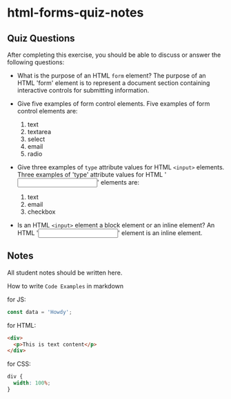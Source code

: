 # html-forms-quiz-notes

## Quiz Questions

After completing this exercise, you should be able to discuss or answer the following questions:

- What is the purpose of an HTML `form` element?
  The purpose of an HTML 'form' element is to represent a document section containing interactive controls for submitting information.

- Give five examples of form control elements.
  Five examples of form control elements are:

  1. text
  2. textarea
  3. select
  4. email
  5. radio

- Give three examples of `type` attribute values for HTML `<input>` elements.
  Three examples of 'type' attribute values for HTML '<input>' elements are:

  1. text
  2. email
  3. checkbox

- Is an HTML `<input>` element a block element or an inline element?
  An HTML '<input>' element is an inline element.

## Notes

All student notes should be written here.

How to write `Code Examples` in markdown

for JS:

```javascript
const data = 'Howdy';
```

for HTML:

```html
<div>
  <p>This is text content</p>
</div>
```

for CSS:

```css
div {
  width: 100%;
}
```
